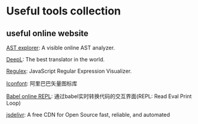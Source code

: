 # Useful tools collection

## useful online website

[AST explorer](https://astexplorer.net/): A visible online AST analyzer.

[DeepL](https://www.deepl.com/home): The best translator in the world.

[Regulex](https://jex.im/regulex): JavaScript Regular Expression Visualizer.

[Iconfont](https://www.iconfont.cn/): 阿里巴巴矢量图标库

[Babel online REPL](https://babeljs.io/repl): 通过babel实时转换代码的交互界面(REPL: Read Eval Print Loop)

[jsdelivr](https://www.jsdelivr.com/): A free CDN for Open Source fast, reliable, and automated